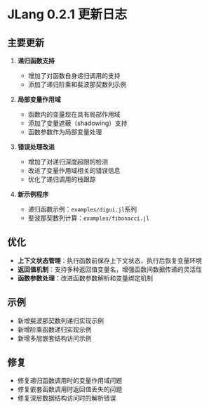 # JLang 0.2.1 更新日志

## 主要更新

1. **递归函数支持**
   - 增加了对函数自身递归调用的支持
   - 添加了递归阶乘和斐波那契数列示例

2. **局部变量作用域**
   - 函数内的变量现在具有局部作用域
   - 添加了变量遮蔽（shadowing）支持
   - 函数参数作为局部变量处理

3. **错误处理改进**
   - 增加了对递归深度超限的检测
   - 改进了变量作用域相关的错误信息
   - 优化了递归调用的栈跟踪

4. **新示例程序**
   - 递归函数示例：`examples/digui.jl`系列
   - 斐波那契数列计算：`examples/fibonacci.jl`

## 优化
- **上下文状态管理**：执行函数前保存上下文状态，执行后恢复变量环境
- **返回值机制**：支持多种返回值变量名，增强函数间数据传递的灵活性
- **函数参数处理**：改进函数参数解析和变量绑定机制

## 示例
- 新增斐波那契数列递归实现示例
- 新增阶乘函数递归实现示例
- 新增多层嵌套结构访问示例

## 修复
- 修复递归函数调用时的变量作用域问题
- 修复嵌套函数调用时返回值丢失的问题
- 修复深层数据结构访问时的解析错误
